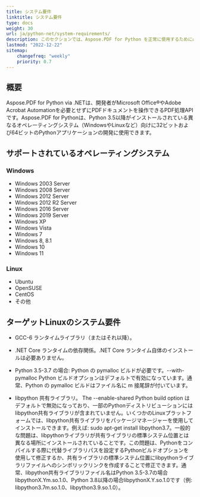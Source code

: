 ```yaml
---
title: システム要件
linktitle: システム要件
type: docs
weight: 30
url: ja/python-net/system-requirements/
description: このセクションでは、Aspose.PDF for Python を正常に使用するために必要なサポートされているオペレーティングシステムを一覧表示します。
lastmod: "2022-12-22"
sitemap:
    changefreq: "weekly"
    priority: 0.7
---
```


## 概要

Aspose.PDF for Python via .NETは、開発者がMicrosoft Office®やAdobe Acrobat Automationを必要とせずにPDFドキュメントを操作できるPDF処理APIです。Aspose.PDF for Pythonは、Python 3.5以降がインストールされている異なるオペレーティングシステム（WindowsやLinuxなど）向けに32ビットおよび64ビットのPythonアプリケーションの開発に使用できます。

## サポートされているオペレーティングシステム

### Windows

- Windows 2003 Server
- Windows 2008 Server
- Windows 2012 Server
- Windows 2012 R2 Server
- Windows 2016 Server
- Windows 2019 Server
- Windows XP
- Windows Vista
- Windows 7
- Windows 8, 8.1
- Windows 10
- Windows 11

### Linux

- Ubuntu
- OpenSUSE
- CentOS
- その他

## ターゲットLinuxのシステム要件

- GCC-6 ランタイムライブラリ（またはそれ以降）。

- .NET Core ランタイムの依存関係。.NET Core ランタイム自体のインストールは必要ありません。

- Python 3.5-3.7 の場合: Python の pymalloc ビルドが必要です。--with-pymalloc Python ビルドオプションはデフォルトで有効になっています。通常、Python の pymalloc ビルドはファイル名に m 接尾辞が付いています。

- libpython 共有ライブラリ。
 The --enable-shared Python build option はデフォルトで無効になっており、一部のPythonディストリビューションにはlibpython共有ライブラリが含まれていません。いくつかのLinuxプラットフォームでは、libpython共有ライブラリをパッケージマネージャーを使用してインストールできます。例えば: sudo apt-get install libpython3.7。一般的な問題は、libpythonライブラリが共有ライブラリの標準システム位置とは異なる場所にインストールされていることです。この問題は、Pythonをコンパイルする際に代替ライブラリパスを設定するPythonビルドオプションを使用して修正するか、共有ライブラリの標準システム位置にlibpythonライブラリファイルへのシンボリックリンクを作成することで修正できます。通常、libpython共有ライブラリファイル名はPython 3.5-3.7の場合libpythonX.Ym.so.1.0、Python 3.8以降の場合libpythonX.Y.so.1.0です（例: libpython3.7m.so.1.0、libpython3.9.so.1.0）。